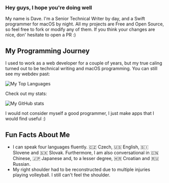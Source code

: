 ### Hey guys, I hope you're doing well

My name is Dave. I'm a Senior Technical Writer by day, and a Swift programmer for macOS by night. All my projects are Free and Open Source, so feel free to fork or modify any of them. If you think your changes are nice, don' hesitate to open a PR :)

## My Programming Journey

I used to work as a web developer for a couple of years, but my true caling turned out to be technical writing and macOS programming. You can still see my webdev past:

![My Top Languages](https://github-readme-stats.vercel.app/api/top-langs/?username=buresdv&layout=compact&langs_count=6&theme=cobalt)

Check out my stats:

![My GitHub stats](https://github-readme-stats.vercel.app/api?username=buresdv&show_icons=true&theme=cobalt)

I would not consider myself a good programmer, I just make apps that I would find useful :)

## Fun Facts About Me
- I can speak four languages fluently. 🇨🇿 Czech, 🇺🇸 English, 🇸🇮 Slovene and 🇸🇰 Slovak. Furthermore, I am also conversational in 🇨🇳 Chinese, 🇯🇵 Japanese and, to a lesser degree, 🇭🇷 Croatian and 🇷🇺 Russian.
- My right shoulder had to be reconstructed due to multiple injuries playing volleyball. I still can't feel the shoulder.


<!--
**buresdv/buresdv** is a ✨ _special_ ✨ repository because its `README.md` (this file) appears on your GitHub profile.

Here are some ideas to get you started:

- 🔭 I’m currently working on ...
- 🌱 I’m currently learning ...
- 👯 I’m looking to collaborate on ...
- 🤔 I’m looking for help with ...
- 💬 Ask me about ...
- 📫 How to reach me: ...
- 😄 Pronouns: ...
- ⚡ Fun fact: ...
-->
